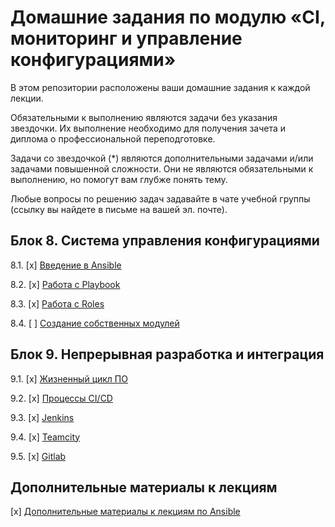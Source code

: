 # Домашние задания по модулю «CI, мониторинг и управление конфигурациями»

В этом репозитории расположены ваши домашние задания к каждой лекции. 

Обязательными к выполнению являются задачи без указания звездочки. Их выполнение необходимо для получения зачета и диплома о профессиональной переподготовке.

Задачи со звездочкой (*) являются дополнительными задачами и/или задачами повышенной сложности. Они не являются обязательными к выполнению, но помогут вам глубже понять тему.

Любые вопросы по решению задач задавайте в чате учебной группы (ссылку вы найдете в письме на вашей эл. почте).

## Блок 8. Система управления конфигурациями

8.1. [x] [Введение в Ansible](08-ansible-01-base/README.md)

8.2. [x] [Работа с Playbook](08-ansible-02-playbook/README.md)

8.3. [x] [Работа с Roles](08-ansible-03-role/README.md)

8.4. [ ] [Создание собственных модулей](08-ansible-04-module/README.md)

## Блок 9. Непрерывная разработка и интеграция

9.1. [x] [Жизненный цикл ПО](09-ci-01-intro/README.md)

9.2. [x] [Процессы CI/CD](09-ci-02-cicd/README.md)

9.3. [x] [Jenkins](09-ci-03-jenkins/README.md)

9.4. [x] [Teamcity](09-ci-04-teamcity/README.md)

9.5. [x] [Gitlab](09-ci-05-gitlab/README.md)

## Дополнительные материалы к лекциям
[x] [Дополнительные материалы к лекциям по Ansible](https://github.com/netology-code/mnt-homeworks/tree/master/08-ansible-additional)
